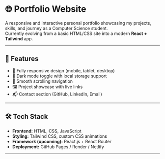 # 🌐 Portfolio Website  

A responsive and interactive personal portfolio showcasing my projects, skills, and journey as a Computer Science student.  
Currently evolving from a basic HTML/CSS site into a modern **React + Tailwind** app.  

---

## 🚀 Features  
- 📱 Fully responsive design (mobile, tablet, desktop)  
- 🌙 Dark mode toggle with local storage support  
- 🔗 Smooth scrolling navigation  
- 🖼️ Project showcase with live links  
- 📬 Contact section (GitHub, LinkedIn, Email)  

---

## 🛠️ Tech Stack  
- **Frontend:** HTML, CSS, JavaScript  
- **Styling:** Tailwind CSS, custom CSS animations  
- **Framework (upcoming):** React.js + React Router  
- **Deployment:** GitHub Pages / Render / Netlify  

---
